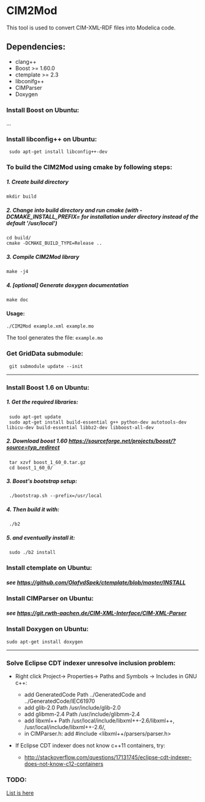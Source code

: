 # CIM2Mod

This tool is used to convert CIM-XML-RDF files into Modelica code.

## Dependencies:
* clang++
* Boost >= 1.60.0
* ctemplate >= 2.3
* libconifg++
* CIMParser
* Doxygen

### Install Boost on Ubuntu:
...

### Install libconfig++ on Ubuntu:
     sudo apt-get install libconfig++-dev


### To build the CIM2Mod using cmake by following steps:

##### 1. Create build directory

    mkdir build

##### 2. Change into build directory and run cmake (with -DCMAKE_INSTALL_PREFIX=<PREFIX> for installation under <PREFIX> directory instead of the default '/usr/local')

    cd build/
    cmake -DCMAKE_BUILD_TYPE=Release ..

##### 3. Compile CIM2Mod library

    make -j4


##### 4. [optional] Generate doxygen documentation

    make doc


#### Usage:

    ./CIM2Mod example.xml example.mo

  The tool generates the file: `example.mo`


### Get GridData submodule:

     git submodule update --init

***
### Install Boost 1.6 on Ubuntu:
##### 1. Get the required libraries:

     sudo apt-get update
     sudo apt-get install build-essential g++ python-dev autotools-dev libicu-dev build-essential libbz2-dev libboost-all-dev

##### 2. Download boost 1.60 https://sourceforge.net/projects/boost/?source=typ_redirect

     tar xzvf boost_1_60_0.tar.gz
     cd boost_1_60_0/

##### 3. Boost's bootstrap setup:

     ./bootstrap.sh --prefix=/usr/local

##### 4. Then build it with:

     ./b2

##### 5. and eventually install it:

     sudo ./b2 install

### Install ctemplate on Ubuntu:
##### see https://github.com/OlafvdSpek/ctemplate/blob/master/INSTALL


### Install CIMParser on Ubuntu:
##### see https://git.rwth-aachen.de/CIM-XML-Interface/CIM-XML-Parser

### Install Doxygen on Ubuntu:
	sudo apt-get install doxygen

***
### Solve Eclipse CDT indexer unresolve inclusion problem:
* Right click Project-> Properties-> Paths and Symbols -> Includes in GNU c++:

  * add GeneratedCode Path ../GeneratedCode and ../GeneratedCode/IEC61970
  * add glib-2.0 Path /usr/include/glib-2.0
  * add glibmm-2.4 Path /usr/include/glibmm-2.4
  * add libxml++ Path /usr/local/include/libxml++-2.6/libxml++, /usr/local/include/libxml++-2.6/,
  * in CIMParser.h: add #include \<libxml++/parsers/parser.h\>

* If Eclipse CDT indexer does not know c++11 containers, try:
  * http://stackoverflow.com/questions/17131745/eclipse-cdt-indexer-does-not-know-c12-containers

### TODO:
  [List is here](TODO.md)
